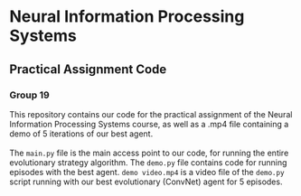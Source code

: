 # Neural Information Processing Systems
## Practical Assignment Code
### Group 19

This repository contains our code for the practical assignment of the Neural Information Processing Systems course, as well as a .mp4 file containing a demo of 5 iterations of our best agent.<br><br>
The `main.py` file is the main access point to our code, for running the entire evolutionary strategy algorithm. The `demo.py` file contains code for running episodes with the best agent. `demo video.mp4` is a video file of the `demo.py` script running with our best evolutionary (ConvNet) agent for 5 episodes.